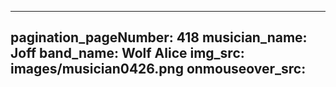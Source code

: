 ------
pagination_pageNumber: 418
musician_name: Joff
band_name: Wolf Alice
img_src: images/musician0426.png
onmouseover_src: 
------